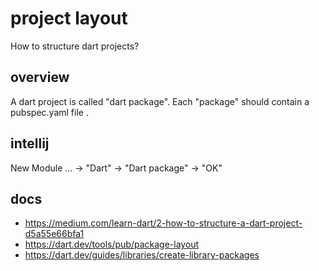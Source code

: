 # project layout

How to structure dart projects?

## overview

A dart project is called "dart package".
Each "package" should contain a pubspec.yaml file .

## intellij
New Module ... -> "Dart" -> "Dart package" -> "OK"



## docs

- https://medium.com/learn-dart/2-how-to-structure-a-dart-project-d5a55e66bfa1
- https://dart.dev/tools/pub/package-layout
- https://dart.dev/guides/libraries/create-library-packages
